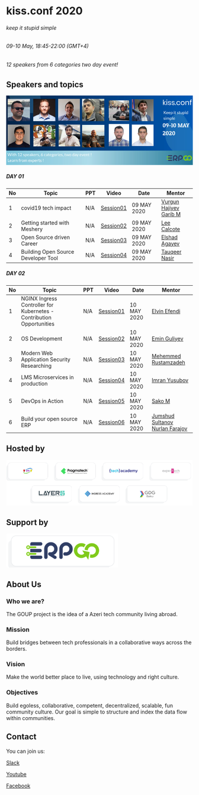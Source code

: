 # kiss.conf 2020
###### keep it stupid simple

###### 09-10 May, 18:45-22:00 (GMT+4)

###### 12 speakers from 6 categories two day event!

## Speakers and topics

![alt text](img/logo.jpg)

##### DAY 01


|No| Topic | PPT| Video |Date|Mentor|
|------|----------------------|---------|---|-----|-----|
|1|covid19 tech impact|N/A|[Session01](https://www.youtube.com/watch?v=b9VmM1ADnGI)|09 MAY 2020|[Vurgun Hajiyev](https://www.linkedin.com/in/vurgun/)<br> [Garib M](https://www.linkedin.com/in/garibmehdiyev/)|
|2|Getting started with Meshery|N/A|[Session02](https://www.youtube.com/watch?v=b9VmM1ADnGI)|09 MAY 2020|[Lee Calcote](https://www.linkedin.com/in/leecalcote/)|
|3|Open Source driven Career|N/A|[Session03](https://www.youtube.com/watch?v=b9VmM1ADnGI)|09 MAY 2020|[Elshad Agayev](https://nolink.com/)|
|4|Building Open Source Developer Tool|N/A|[Session04](https://www.youtube.com/watch?v=b9VmM1ADnGI)|09 MAY 2020|[Tauqeer Nasir](https://www.linkedin.com/in/tauqeer-nasir-767624111/)|

##### DAY 02


|No| Topic | PPT| Video |Date|Mentor|
|------|----------------------|---------|---|-----|-----|
|1|NGINX Ingress Controller for Kubernetes - Contribution Opportunities|N/A|[Session01](https://www.youtube.com/watch?v=b9VmM1ADnGI)|10 MAY 2020|[Elvin Efendi](https://www.linkedin.com/in/vurgun/)|
|2|OS Development|N/A|[Session02](https://www.youtube.com/watch?v=b9VmM1ADnGI)|10 MAY 2020|[Emin Guliyev](https://www.linkedin.com/in/vurgun/)|
|3|Modern Web Application Security Researching|N/A|[Session03](https://www.youtube.com/watch?v=b9VmM1ADnGI)|10 MAY 2020|[Mehemmed Rustamzadeh](https://www.linkedin.com/in/vurgun/)|
|4|LMS Microservices in production|N/A|[Session04](https://www.youtube.com/watch?v=b9VmM1ADnGI)|10 MAY 2020|[Imran Yusubov](https://www.linkedin.com/in/vurgun/)|
|5|DevOps in Action|N/A|[Session05](https://www.youtube.com/watch?v=b9VmM1ADnGI)|10 MAY 2020|[Sako M](https://www.linkedin.com/in/vurgun/)|
|6|Build your open source ERP|N/A|[Session06](https://www.youtube.com/watch?v=b9VmM1ADnGI)|10 MAY 2020|[Jumshud Sultanov](https://www.linkedin.com/in/vurgun/)<br> [Nurlan Farajov](https://www.linkedin.com/in/vurgun/)|




## Hosted by
![alt text](img/host.png)

## Support by

![alt text](img/erpgo.png)



## About Us

### Who we are?
The GOUP project is the idea of a Azeri tech community living abroad.

### Mission
Build bridges between tech professionals in a collaborative ways across the borders.

### Vision
Make the world better place to live, using technology and right culture.

### Objectives
Build egoless, collaborative, competent,  decentralized, scalable, fun community culture.
Our goal is simple to structure and index the data flow within communities. 

## Contact
You can join us:

[Slack](https://bit.ly/2wSJ5db)

[Youtube](https://www.youtube.com/goupaz)

[Facebook](https://www.facebook.com/goupaz)
